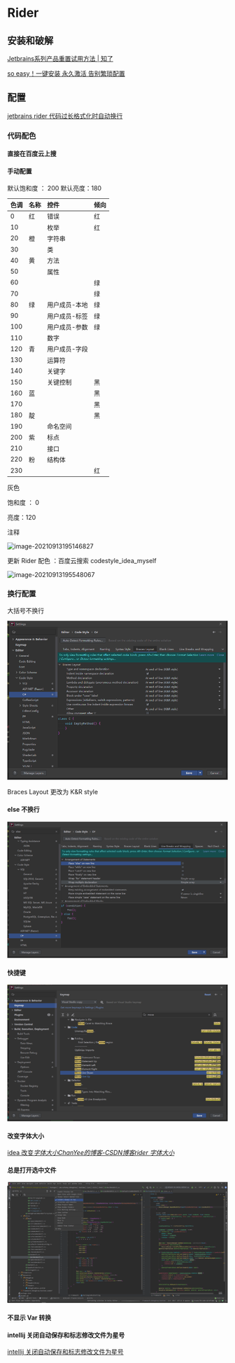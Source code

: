 # Rider

## 安装和破解

[Jetbrains系列产品重置试用方法 | 知了](https://zhile.io/2020/11/18/jetbrains-eval-reset-da33a93d.html)

[so easy！一键安装 永久激活 告别繁琐配置](https://mp.weixin.qq.com/s/P80mKniggyygOLYRatm6Xg)

## 配置

[jetbrains rider 代码过长格式化时自动换行](https://blog.csdn.net/assassinsshadow/article/details/81184468)

### 代码配色

#### 直接在百度云上搜

#### 手动配置
默认饱和度 ： 200 默认亮度：180

| 色调 | 名称 | 控件 | 倾向 |
| :--- | :--- | :--- | :--- |
| 0 | 红 | 错误 | 红 |
| 10 |  | 枚举 | 红 |
| 20 | 橙 | 字符串 |  |
| 30 |  | 类 |  |
| 40 | 黄 | 方法 |  |
| 50 |  | 属性 |  |
| 60 |  |  | 绿 |
| 70 |  |  | 绿 |
| 80 | 绿 | 用户成员-本地 | 绿 |
| 90 |  | 用户成员-标签 | 绿 |
| 100 |  | 用户成员-参数 | 绿 |
| 110 |  | 数字 |  |
| 120 | 青 | 用户成员-字段 |  |
| 130 |  | 运算符 |  |
| 140 |  | 关键字 |  |
| 150 |  | 关键控制 | 黑 |
| 160 | 蓝 |  | 黑 |
| 170 |  |  | 黑 |
| 180 | 靛 |  | 黑 |
| 190 |  | 命名空间 |  |
| 200 | 紫 | 标点 |  |
| 210 |  | 接口 |  |
| 220 | 粉 | 结构体 |  |
| 230 |  |  | 红 |

灰色

饱和度 ： 0

亮度：120

注释

![image-20210913195146827](https://image-1253155090.cos.ap-nanjing.myqcloud.com/image-20210913195146827.png)

更新 Rider 配色 ：百度云搜索 codestyle\_idea\_myself

![image-20210913195548067](https://image-1253155090.cos.ap-nanjing.myqcloud.com/image-20210913195548067.png)

### 换行配置

大括号不换行

<img src="../.gitbook/assets/image-20211124112422416.png" alt="image-20211124112422416"  />

Braces Layout 更改为 K&R style

#### else 不换行

![image-20211124141751298](../.gitbook/assets/image-20211124141751298.png)

#### 快捷键

<img src="../.gitbook/assets/image-20211124134504133.png" alt="image-20211124134504133"  />

#### 改变字体大小

[idea 改变*字体大小*_ChanYee的博客-CSDN博客_*rider* *字体大小*](https://www.baidu.com/link?url=-SCQAPneO3prshBYvYNHdZN0DSL7oD94q-20imy8tBglk6UWqub5JKGWjWSFvR3hjuaVzPDcEVjR5inxRQ6JsQCYYBuoiD1ROWYwR2DvrcG&wd=&eqid=961cb35c00012a040000000661a07f7b)

#### 总是打开选中文件

![image-20211129112457130](../.gitbook/assets/image-20211129112457130.png)

#### 不显示 Var 转换

#### intellij 关闭自动保存和标志修改文件为星号

[intellij 关闭自动保存和标志修改文件为星号](https://blog.csdn.net/wangjun5159/article/details/55223630)